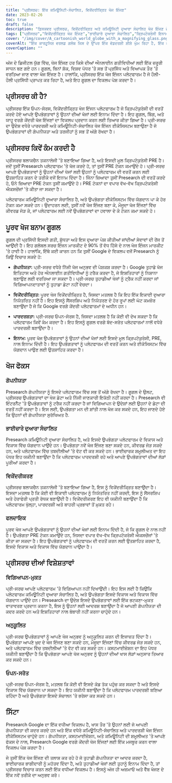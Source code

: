 ```yaml
---
title: "ਪ੍ਰੀਸਰਚ: ਇੱਕ ਕਮਿਊਨਿਟੀ-ਸੰਚਾਲਿਤ, ਵਿਕੇਂਦਰੀਕ੍ਰਿਤ ਖੋਜ ਇੰਜਣ"
date: 2023-02-26
toc: true
draft: false
description: "ਡਿਸਕਵਰ ਪ੍ਰੀਸਰਚ, ਵਿਕੇਂਦਰੀਕ੍ਰਿਤ ਅਤੇ ਕਮਿਊਨਿਟੀ ਦੁਆਰਾ ਸੰਚਾਲਿਤ ਖੋਜ ਇੰਜਣ ਜੋ ਉਪਭੋਗਤਾਵਾਂ ਨੂੰ ਕ੍ਰਿਪਟੋਕੁਰੰਸੀ ਨਾਲ ਇਨਾਮ ਦਿੰਦਾ ਹੈ ਅਤੇ ਉਹਨਾਂ ਦੀ ਗੋਪਨੀਯਤਾ ਦਾ ਸਨਮਾਨ ਕਰਦਾ ਹੈ."
tags: ["ਪ੍ਰੀਸਰਚ","ਵਿਕੇਂਦਰੀਕ੍ਰਿਤ ਖੋਜ ਇੰਜਣ","ਭਾਈਚਾਰੇ ਦੁਆਰਾ ਸੰਚਾਲਿਤ","ਕ੍ਰਿਪਟੋਕਰੰਸੀ ਇਨਾਮ","ਗੋਪਨੀਯਤਾ","ਗੂਗਲ ਦਾ ਵਿਕਲਪ","ਬਲਾਕਚੈਨ ਤਕਨਾਲੋਜੀ","ਖੁੱਲ੍ਹਾ ਸਰੋਤ","ਅਨੁਕੂਲ ਖੋਜ ਅਨੁਭਵ","ਕੋਈ ਵਿਗਿਆਪਨ ਨਹੀਂ","SEO ਅਨੁਕੂਲਿਤ ਟੈਗ","ਖੋਜ ਇੰਜਨ ਈਕੋਸਿਸਟਮ","ਇੰਟਰਨੈਟ ਗੋਪਨੀਯਤਾ","ਪਾਰਦਰਸ਼ੀ ਖੋਜ ਇੰਜਣ","ਪ੍ਰੇਰਿਤ ਖੋਜਾਂ","ਗਲੋਬਲ ਸਰਚ ਇੰਜਨ ਮਾਰਕੀਟ","ਬਲਾਕਚੇਨ","ਡਿਜੀਟਲ ਗੋਪਨੀਯਤਾ","ਆਨਲਾਈਨ ਗੋਪਨੀਯਤਾ","ਵਿਕੇਂਦਰੀਕਰਣ"]
cover: "/img/cover/A_cartoonish_world_globe_with_a_magnifying_glass.png"
coverAlt: "ਇੱਕ ਕਾਰਟੂਨਿਸ਼ ਵਰਲਡ ਗਲੋਬ ਜਿਸ ਦੇ ਉੱਪਰ ਇੱਕ ਵੱਡਦਰਸ਼ੀ ਸ਼ੀਸ਼ੇ ਘੁੰਮ ਰਿਹਾ ਹੈ, ਇੱਕ ਕਮਿਊਨਿਟੀ ਦੁਆਰਾ ਸੰਚਾਲਿਤ ਅਤੇ ਵਿਕੇਂਦਰੀਕ੍ਰਿਤ ਖੋਜ ਇੰਜਣ ਵਜੋਂ ਪ੍ਰੀਸਰਚ ਪਲੇਟਫਾਰਮ ਦਾ ਪ੍ਰਤੀਕ ਹੈ"
coverCaption: ""
---
```


ਅੱਜ ਦੇ ਡਿਜੀਟਲ ਯੁੱਗ ਵਿੱਚ, ਖੋਜ ਇੰਜਣ ਹਰ ਕਿਸੇ ਦੀਆਂ ਔਨਲਾਈਨ ਗਤੀਵਿਧੀਆਂ ਲਈ ਇੱਕ ਜ਼ਰੂਰੀ ਸਾਧਨ ਬਣ ਗਏ ਹਨ। ਗੂਗਲ, ਬਿਨਾਂ ਸ਼ੱਕ, ਵਿਸ਼ਵ ਪੱਧਰ 'ਤੇ ਸਭ ਤੋਂ ਪ੍ਰਸਿੱਧ ਅਤੇ ਵਿਆਪਕ ਤੌਰ 'ਤੇ ਵਰਤਿਆ ਜਾਣ ਵਾਲਾ ਖੋਜ ਇੰਜਣ ਹੈ। ਹਾਲਾਂਕਿ, ਪ੍ਰੀਸਰਚ ਇੱਕ ਖੋਜ ਇੰਜਨ ਪਲੇਟਫਾਰਮ ਹੈ ਜੋ ਹੌਲੀ-ਹੌਲੀ ਪ੍ਰਸਿੱਧੀ ਪ੍ਰਾਪਤ ਕਰ ਰਿਹਾ ਹੈ, ਅਤੇ ਇਹ ਗੂਗਲ ਦਾ ਵਿਕਲਪ ਪੇਸ਼ ਕਰਦਾ ਹੈ।

## ਪ੍ਰੀਸਰਚ ਕੀ ਹੈ?

ਪ੍ਰੀਸਰਚ ਇੱਕ ਓਪਨ-ਸੋਰਸ, ਵਿਕੇਂਦਰੀਕ੍ਰਿਤ ਖੋਜ ਇੰਜਨ ਪਲੇਟਫਾਰਮ ਹੈ ਜੋ ਕ੍ਰਿਪਟੋਕੁਰੰਸੀ ਦੀ ਵਰਤੋਂ ਕਰਦੇ ਹੋਏ ਆਪਣੇ ਉਪਭੋਗਤਾਵਾਂ ਨੂੰ ਉਹਨਾਂ ਦੀਆਂ ਖੋਜਾਂ ਲਈ ਇਨਾਮ ਦਿੰਦਾ ਹੈ। ਇਹ ਗੂਗਲ, ਬਿੰਗ, ਅਤੇ ਯਾਹੂ ਵਰਗੇ ਕੇਂਦਰੀ ਖੋਜ ਇੰਜਣਾਂ ਦਾ ਵਿਕਲਪ ਪ੍ਰਦਾਨ ਕਰਨ ਲਈ ਤਿਆਰ ਕੀਤਾ ਗਿਆ ਹੈ। ਪ੍ਰੀ-ਸਰਚ ਦਾ ਉਦੇਸ਼ ਵਧੇਰੇ ਪਾਰਦਰਸ਼ੀ ਅਤੇ ਕਮਿਊਨਿਟੀ-ਸੰਚਾਲਿਤ ਖੋਜ ਇੰਜਨ ਈਕੋਸਿਸਟਮ ਬਣਾਉਣਾ ਹੈ ਜੋ ਉਪਭੋਗਤਾਵਾਂ ਦੀ ਗੋਪਨੀਯਤਾ ਅਤੇ ਤਰਜੀਹਾਂ ਨੂੰ ਸਭ ਤੋਂ ਅੱਗੇ ਰੱਖਦਾ ਹੈ।

## ਪ੍ਰੀਸਰਚ ਕਿਵੇਂ ਕੰਮ ਕਰਦੀ ਹੈ

ਪ੍ਰੀਸਰਚ ਬਲਾਕਚੈਨ ਤਕਨਾਲੋਜੀ 'ਤੇ ਬਣਾਇਆ ਗਿਆ ਹੈ, ਅਤੇ ਇਸਦੀ ਮੂਲ ਕ੍ਰਿਪਟੋਕੁਰੰਸੀ PRE ਹੈ। ਜਦੋਂ ਤੁਸੀਂ Presearch ਪਲੇਟਫਾਰਮ 'ਤੇ ਖੋਜ ਕਰਦੇ ਹੋ, ਤਾਂ ਤੁਸੀਂ PRE ਟੋਕਨ ਕਮਾਉਂਦੇ ਹੋ। ਪ੍ਰੀ-ਸਰਚ ਆਪਣੇ ਉਪਭੋਗਤਾਵਾਂ ਨੂੰ ਉਹਨਾਂ ਦੀਆਂ ਖੋਜਾਂ ਲਈ ਉਹਨਾਂ ਨੂੰ ਪਲੇਟਫਾਰਮ ਦੀ ਵਰਤੋਂ ਕਰਨ ਲਈ ਉਤਸ਼ਾਹਿਤ ਕਰਨ ਦੇ ਤਰੀਕੇ ਵਜੋਂ ਇਨਾਮ ਦਿੰਦਾ ਹੈ। ਜਿੰਨਾ ਜ਼ਿਆਦਾ ਤੁਸੀਂ Presearch ਦੀ ਵਰਤੋਂ ਕਰਦੇ ਹੋ, ਓਨੇ ਜ਼ਿਆਦਾ PRE ਟੋਕਨ ਤੁਸੀਂ ਕਮਾਉਂਦੇ ਹੋ। PRE ਟੋਕਨਾਂ ਦਾ ਵਪਾਰ ਵੱਖ-ਵੱਖ ਕ੍ਰਿਪਟੋਕਰੰਸੀ ਐਕਸਚੇਂਜਾਂ 'ਤੇ ਕੀਤਾ ਜਾ ਸਕਦਾ ਹੈ।

ਪਲੇਟਫਾਰਮ ਕਮਿਊਨਿਟੀ ਦੁਆਰਾ ਸੰਚਾਲਿਤ ਹੈ, ਅਤੇ ਉਪਭੋਗਤਾ ਈਕੋਸਿਸਟਮ ਵਿੱਚ ਯੋਗਦਾਨ ਪਾ ਕੇ ਹੋਰ ਟੋਕਨ ਕਮਾ ਸਕਦੇ ਹਨ। ਉਦਾਹਰਨ ਲਈ, ਤੁਸੀਂ ਨਵੇਂ ਖੋਜ ਇੰਜਣ ਬਣਾ ਕੇ, ਮੌਜੂਦਾ ਖੋਜ ਇੰਜਣਾਂ ਵਿੱਚ ਕੀਵਰਡ ਜੋੜ ਕੇ, ਜਾਂ ਪਲੇਟਫਾਰਮ ਲਈ ਨਵੇਂ ਉਪਭੋਗਤਾਵਾਂ ਦਾ ਹਵਾਲਾ ਦੇ ਕੇ ਟੋਕਨ ਕਮਾ ਸਕਦੇ ਹੋ।

## ਪੂਰਵ ਖੋਜ ਬਨਾਮ ਗੂਗਲ

ਗੂਗਲ ਦੀ ਪ੍ਰਸਿੱਧੀ ਇਸਦੀ ਗਤੀ, ਸ਼ੁੱਧਤਾ ਅਤੇ ਇਸ ਦੁਆਰਾ ਪੇਸ਼ ਕੀਤੀਆਂ ਜਾਂਦੀਆਂ ਸੇਵਾਵਾਂ ਦੀ ਰੇਂਜ ਤੋਂ ਆਉਂਦੀ ਹੈ। ਇਹ ਗਲੋਬਲ ਸਰਚ ਇੰਜਨ ਮਾਰਕੀਟ ਦੇ 90% ਤੋਂ ਵੱਧ ਹਿੱਸੇ ਦੇ ਨਾਲ ਖੋਜ ਇੰਜਨ ਮਾਰਕੀਟ 'ਤੇ ਹਾਵੀ ਹੈ। ਹਾਲਾਂਕਿ, ਇੱਥੇ ਕਈ ਕਾਰਨ ਹਨ ਕਿ ਤੁਸੀਂ Google ਦੇ ਵਿਕਲਪ ਵਜੋਂ Presearch ਨੂੰ ਕਿਉਂ ਵਿਚਾਰ ਸਕਦੇ ਹੋ:

- **ਗੋਪਨੀਯਤਾ:** ਪ੍ਰੀ-ਸਰਚ ਵਧੇਰੇ ਨਿੱਜੀ ਖੋਜ ਅਨੁਭਵ ਦੀ ਪੇਸ਼ਕਸ਼ ਕਰਦਾ ਹੈ। Google ਤੁਹਾਡੇ ਖੋਜ ਇਤਿਹਾਸ ਅਤੇ ਹੋਰ ਔਨਲਾਈਨ ਗਤੀਵਿਧੀਆਂ ਨੂੰ ਟਰੈਕ ਕਰਦਾ ਹੈ, ਜੋ ਇਸ਼ਤਿਹਾਰਾਂ ਨੂੰ ਨਿਸ਼ਾਨਾ ਬਣਾਉਣ ਲਈ ਵਰਤਿਆ ਜਾ ਸਕਦਾ ਹੈ। ਪ੍ਰੀ-ਸਰਚ ਤੁਹਾਡੀਆਂ ਖੋਜਾਂ ਨੂੰ ਟ੍ਰੈਕ ਨਹੀਂ ਕਰਦਾ ਜਾਂ ਵਿਗਿਆਪਨਦਾਤਾਵਾਂ ਨੂੰ ਤੁਹਾਡਾ ਡੇਟਾ ਨਹੀਂ ਵੇਚਦਾ।

- **ਵਿਕੇਂਦਰੀਕ੍ਰਿਤ:** ਪੂਰਵ ਖੋਜ ਵਿਕੇਂਦਰੀਕ੍ਰਿਤ ਹੈ, ਜਿਸਦਾ ਮਤਲਬ ਹੈ ਕਿ ਇਹ ਇੱਕ ਇਕਾਈ ਦੁਆਰਾ ਨਿਯੰਤਰਿਤ ਨਹੀਂ ਹੈ। ਇਹ ਇਸਨੂੰ ਸੈਂਸਰਸ਼ਿਪ ਅਤੇ ਨਿਯੰਤਰਣ ਦੇ ਹੋਰ ਰੂਪਾਂ ਲਈ ਘੱਟ ਕਮਜ਼ੋਰ ਬਣਾਉਂਦਾ ਹੈ ਜੋ ਕਿ Google ਵਰਗੇ ਕੇਂਦਰੀ ਪਲੇਟਫਾਰਮਾਂ ਦੇ ਅਧੀਨ ਹਨ।

- **ਪਾਰਦਰਸ਼ਤਾ:** ਪ੍ਰੀ-ਸਰਚ ਓਪਨ-ਸੋਰਸ ਹੈ, ਜਿਸਦਾ ਮਤਲਬ ਹੈ ਕਿ ਕੋਈ ਵੀ ਦੇਖ ਸਕਦਾ ਹੈ ਕਿ ਪਲੇਟਫਾਰਮ ਕਿਵੇਂ ਕੰਮ ਕਰਦਾ ਹੈ। ਇਹ ਇਸਨੂੰ ਗੂਗਲ ਵਰਗੇ ਬੰਦ-ਸਰੋਤ ਪਲੇਟਫਾਰਮਾਂ ਨਾਲੋਂ ਵਧੇਰੇ ਪਾਰਦਰਸ਼ੀ ਬਣਾਉਂਦਾ ਹੈ।

- **ਇਨਾਮ:** ਪੂਰਵ ਖੋਜ ਉਪਭੋਗਤਾਵਾਂ ਨੂੰ ਉਹਨਾਂ ਦੀਆਂ ਖੋਜਾਂ ਲਈ ਇਸਦੇ ਮੂਲ ਕ੍ਰਿਪਟੋਕੁਰੰਸੀ, PRE, ਨਾਲ ਇਨਾਮ ਦਿੰਦੀ ਹੈ। ਇਹ ਉਪਭੋਗਤਾਵਾਂ ਨੂੰ ਪਲੇਟਫਾਰਮ ਦੀ ਵਰਤੋਂ ਕਰਨ ਅਤੇ ਈਕੋਸਿਸਟਮ ਵਿੱਚ ਯੋਗਦਾਨ ਪਾਉਣ ਲਈ ਉਤਸ਼ਾਹਿਤ ਕਰਦਾ ਹੈ।

## ਖੋਜ ਫੋਕਸ

### ਗੋਪਨੀਯਤਾ

Presearch ਗੋਪਨੀਯਤਾ ਨੂੰ ਇਸਦੇ ਪਲੇਟਫਾਰਮ ਵਿੱਚ ਸਭ ਤੋਂ ਅੱਗੇ ਰੱਖਦਾ ਹੈ। ਗੂਗਲ ਦੇ ਉਲਟ, ਪ੍ਰੀਸਰਚ ਉਪਭੋਗਤਾਵਾਂ ਦਾ ਖੋਜ ਡੇਟਾ ਅਤੇ ਨਿੱਜੀ ਜਾਣਕਾਰੀ ਇਕੱਠੀ ਨਹੀਂ ਕਰਦਾ ਹੈ। Presearch ਵੀ ਇੰਟਰਨੈੱਟ 'ਤੇ ਉਪਭੋਗਤਾਵਾਂ ਨੂੰ ਟਰੈਕ ਨਹੀਂ ਕਰਦਾ ਹੈ ਜਾਂ ਵਿਗਿਆਪਨ ਦੇ ਉਦੇਸ਼ਾਂ ਲਈ ਉਹਨਾਂ ਦੇ ਡੇਟਾ ਦੀ ਵਰਤੋਂ ਨਹੀਂ ਕਰਦਾ ਹੈ। ਇਸ ਲਈ, ਉਪਭੋਗਤਾ ਮਨ ਦੀ ਸ਼ਾਂਤੀ ਨਾਲ ਖੋਜ ਕਰ ਸਕਦੇ ਹਨ, ਇਹ ਜਾਣਦੇ ਹੋਏ ਕਿ ਉਹਨਾਂ ਦੀ ਗੋਪਨੀਯਤਾ ਸੁਰੱਖਿਅਤ ਹੈ.

### ਭਾਈਚਾਰੇ ਦੁਆਰਾ ਸੰਚਾਲਿਤ

Presearch ਕਮਿਊਨਿਟੀ ਦੁਆਰਾ ਸੰਚਾਲਿਤ ਹੈ, ਅਤੇ ਇਸਦੇ ਉਪਭੋਗਤਾ ਪਲੇਟਫਾਰਮ ਦੇ ਵਿਕਾਸ ਅਤੇ ਵਿਕਾਸ ਵਿੱਚ ਯੋਗਦਾਨ ਪਾਉਂਦੇ ਹਨ। ਉਪਭੋਗਤਾ ਨਵੇਂ ਖੋਜ ਇੰਜਣ ਬਣਾ ਸਕਦੇ ਹਨ, ਕੀਵਰਡ ਜੋੜ ਸਕਦੇ ਹਨ, ਅਤੇ ਪਲੇਟਫਾਰਮ ਵਿੱਚ ਤਬਦੀਲੀਆਂ 'ਤੇ ਵੋਟ ਵੀ ਕਰ ਸਕਦੇ ਹਨ। ਭਾਈਚਾਰਕ ਸ਼ਮੂਲੀਅਤ ਦਾ ਇਹ ਪੱਧਰ ਇਹ ਯਕੀਨੀ ਬਣਾਉਂਦਾ ਹੈ ਕਿ ਪਲੇਟਫਾਰਮ ਪਾਰਦਰਸ਼ੀ ਰਹੇ ਅਤੇ ਆਪਣੇ ਉਪਭੋਗਤਾਵਾਂ ਦੀਆਂ ਲੋੜਾਂ ਪੂਰੀਆਂ ਕਰਦਾ ਹੈ।

### ਵਿਕੇਂਦਰੀਕਰਣ

ਪ੍ਰੀਸਰਚ ਬਲਾਕਚੈਨ ਤਕਨਾਲੋਜੀ 'ਤੇ ਬਣਾਇਆ ਗਿਆ ਹੈ, ਇਸ ਨੂੰ ਵਿਕੇਂਦਰੀਕ੍ਰਿਤ ਬਣਾਉਂਦਾ ਹੈ। ਇਸਦਾ ਮਤਲਬ ਹੈ ਕਿ ਕੋਈ ਵੀ ਇਕਾਈ ਪਲੇਟਫਾਰਮ ਨੂੰ ਨਿਯੰਤਰਿਤ ਨਹੀਂ ਕਰਦੀ, ਇਸ ਨੂੰ ਸੈਂਸਰਸ਼ਿਪ ਅਤੇ ਹੇਰਾਫੇਰੀ ਪ੍ਰਤੀ ਰੋਧਕ ਬਣਾਉਂਦੀ ਹੈ। ਵਿਕੇਂਦਰੀਕਰਣ ਇਹ ਵੀ ਯਕੀਨੀ ਬਣਾਉਂਦਾ ਹੈ ਕਿ ਪਲੇਟਫਾਰਮ ਖੁੱਲ੍ਹਾ, ਪਾਰਦਰਸ਼ੀ ਅਤੇ ਬਾਹਰੀ ਪ੍ਰਭਾਵਾਂ ਤੋਂ ਮੁਕਤ ਰਹੇ।

### ਫਲਦਾਇਕ

ਪੂਰਵ ਖੋਜ ਆਪਣੇ ਉਪਭੋਗਤਾਵਾਂ ਨੂੰ ਉਹਨਾਂ ਦੀਆਂ ਖੋਜਾਂ ਲਈ ਇਨਾਮ ਦਿੰਦੀ ਹੈ, ਜੋ ਕਿ ਗੂਗਲ ਦੇ ਨਾਲ ਨਹੀਂ ਹੈ। ਉਪਭੋਗਤਾ PRE ਟੋਕਨ ਕਮਾਉਂਦੇ ਹਨ, ਜਿਸਦਾ ਵਪਾਰ ਵੱਖ-ਵੱਖ ਕ੍ਰਿਪਟੋਕਰੰਸੀ ਐਕਸਚੇਂਜਾਂ 'ਤੇ ਕੀਤਾ ਜਾ ਸਕਦਾ ਹੈ। ਇਹ ਉਪਭੋਗਤਾਵਾਂ ਨੂੰ ਪਲੇਟਫਾਰਮ ਦੀ ਵਰਤੋਂ ਕਰਨ ਲਈ ਉਤਸ਼ਾਹਿਤ ਕਰਦਾ ਹੈ, ਇਸਦੇ ਵਿਕਾਸ ਅਤੇ ਵਿਕਾਸ ਵਿੱਚ ਯੋਗਦਾਨ ਪਾਉਂਦਾ ਹੈ।

## ਪ੍ਰੀਸਰਚ ਦੀਆਂ ਵਿਸ਼ੇਸ਼ਤਾਵਾਂ

### ਵਿਗਿਆਪਨ-ਮੁਕਤ

ਪ੍ਰੀ-ਸਰਚ ਆਪਣੇ ਪਲੇਟਫਾਰਮ 'ਤੇ ਵਿਗਿਆਪਨ ਨਹੀਂ ਦਿਖਾਉਂਦੀ। ਇਹ ਇਸ ਲਈ ਹੈ ਕਿਉਂਕਿ ਪਲੇਟਫਾਰਮ ਕਮਿਊਨਿਟੀ ਦੁਆਰਾ ਸੰਚਾਲਿਤ ਹੈ, ਅਤੇ ਉਪਭੋਗਤਾ ਇਸਦੇ ਵਿਕਾਸ ਅਤੇ ਵਿਕਾਸ ਵਿੱਚ ਯੋਗਦਾਨ ਪਾਉਂਦੇ ਹਨ। Presearch ਦਾ ਉਦੇਸ਼ ਇਸਦੇ ਉਪਭੋਗਤਾਵਾਂ ਲਈ ਇੱਕ ਭਟਕਣਾ-ਮੁਕਤ ਵਾਤਾਵਰਣ ਪ੍ਰਦਾਨ ਕਰਨਾ ਹੈ, ਇਸ ਨੂੰ ਉਹਨਾਂ ਲਈ ਆਦਰਸ਼ ਬਣਾਉਂਦਾ ਹੈ ਜੋ ਆਪਣੀ ਗੋਪਨੀਯਤਾ ਦੀ ਕਦਰ ਕਰਦੇ ਹਨ ਅਤੇ ਇਸ਼ਤਿਹਾਰਾਂ ਨਾਲ ਬੰਬਾਰੀ ਨਹੀਂ ਕਰਨਾ ਚਾਹੁੰਦੇ ਹਨ।

### ਅਨੁਕੂਲਿਤ

ਪ੍ਰੀ-ਸਰਚ ਉਪਭੋਗਤਾਵਾਂ ਨੂੰ ਆਪਣੇ ਖੋਜ ਅਨੁਭਵ ਨੂੰ ਅਨੁਕੂਲਿਤ ਕਰਨ ਦੀ ਇਜਾਜ਼ਤ ਦਿੰਦਾ ਹੈ। ਉਪਭੋਗਤਾ ਆਪਣੇ ਖੁਦ ਦੇ ਖੋਜ ਇੰਜਣ ਬਣਾ ਸਕਦੇ ਹਨ, ਮੌਜੂਦਾ ਇੰਜਣਾਂ ਵਿੱਚ ਕੀਵਰਡ ਜੋੜ ਸਕਦੇ ਹਨ, ਅਤੇ ਪਲੇਟਫਾਰਮ ਵਿੱਚ ਤਬਦੀਲੀਆਂ 'ਤੇ ਵੋਟ ਵੀ ਕਰ ਸਕਦੇ ਹਨ। ਕਸਟਮਾਈਜ਼ੇਸ਼ਨ ਦਾ ਇਹ ਪੱਧਰ ਯਕੀਨੀ ਬਣਾਉਂਦਾ ਹੈ ਕਿ ਉਪਭੋਗਤਾ ਆਪਣੇ ਖੋਜ ਅਨੁਭਵ ਨੂੰ ਉਹਨਾਂ ਦੀਆਂ ਖਾਸ ਲੋੜਾਂ ਅਨੁਸਾਰ ਤਿਆਰ ਕਰ ਸਕਦੇ ਹਨ।

### ਓਪਨ-ਸਰੋਤ

ਪ੍ਰੀ-ਸਰਚ ਓਪਨ-ਸੋਰਸ ਹੈ, ਮਤਲਬ ਕਿ ਕੋਈ ਵੀ ਇਸਦੇ ਕੋਡ ਤੱਕ ਪਹੁੰਚ ਕਰ ਸਕਦਾ ਹੈ ਅਤੇ ਇਸਦੇ ਵਿਕਾਸ ਵਿੱਚ ਯੋਗਦਾਨ ਪਾ ਸਕਦਾ ਹੈ। ਇਹ ਯਕੀਨੀ ਬਣਾਉਂਦਾ ਹੈ ਕਿ ਪਲੇਟਫਾਰਮ ਪਾਰਦਰਸ਼ੀ ਬਣਿਆ ਰਹਿੰਦਾ ਹੈ ਅਤੇ ਉਪਭੋਗਤਾ ਇਸਦੇ ਸੰਚਾਲਨ 'ਤੇ ਭਰੋਸਾ ਕਰ ਸਕਦੇ ਹਨ।

## ਸਿੱਟਾ

Presearch Google ਦਾ ਇੱਕ ਵਧੀਆ ਵਿਕਲਪ ਹੈ, ਖਾਸ ਤੌਰ 'ਤੇ ਉਹਨਾਂ ਲਈ ਜੋ ਆਪਣੀ ਗੋਪਨੀਯਤਾ ਦੀ ਕਦਰ ਕਰਦੇ ਹਨ ਅਤੇ ਇੱਕ ਵਧੇਰੇ ਕਮਿਊਨਿਟੀ-ਸੰਚਾਲਿਤ ਅਤੇ ਪਾਰਦਰਸ਼ੀ ਖੋਜ ਇੰਜਨ ਈਕੋਸਿਸਟਮ ਚਾਹੁੰਦੇ ਹਨ। ਗੋਪਨੀਯਤਾ, ਕਸਟਮਾਈਜ਼ੇਸ਼ਨ, ਅਤੇ ਕਮਿਊਨਿਟੀ ਦੀ ਸ਼ਮੂਲੀਅਤ 'ਤੇ ਆਪਣੇ ਫੋਕਸ ਦੇ ਨਾਲ, Presearch Google ਵਰਗੇ ਕੇਂਦਰੀ ਖੋਜ ਇੰਜਣਾਂ ਲਈ ਇੱਕ ਮਜਬੂਰ ਕਰਨ ਵਾਲਾ ਵਿਕਲਪ ਪੇਸ਼ ਕਰਦਾ ਹੈ।

ਜੇ ਤੁਸੀਂ ਇੱਕ ਖੋਜ ਇੰਜਣ ਦੀ ਤਲਾਸ਼ ਕਰ ਰਹੇ ਹੋ ਜੋ ਤੁਹਾਡੀ ਗੋਪਨੀਯਤਾ ਦਾ ਆਦਰ ਕਰਦਾ ਹੈ, ਭਾਈਚਾਰਕ ਭਾਗੀਦਾਰੀ ਨੂੰ ਮਹੱਤਵ ਦਿੰਦਾ ਹੈ, ਅਤੇ ਤੁਹਾਡੀਆਂ ਖੋਜਾਂ ਲਈ ਤੁਹਾਨੂੰ ਇਨਾਮ ਦਿੰਦਾ ਹੈ, ਤਾਂ ਪ੍ਰੀਸਰਚ ਵਿਚਾਰ ਕਰਨ ਲਈ ਇੱਕ ਵਧੀਆ ਵਿਕਲਪ ਹੈ। ਇਸਨੂੰ ਅੱਜ ਹੀ ਅਜ਼ਮਾਓ ਅਤੇ ਵੈੱਬ ਖੋਜਣ ਦੇ ਇੱਕ ਨਵੇਂ ਤਰੀਕੇ ਦਾ ਅਨੁਭਵ ਕਰੋ।
